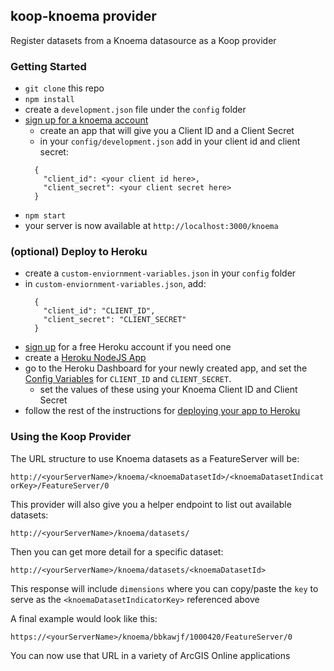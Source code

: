 ## koop-knoema provider
Register datasets from a Knoema datasource as a Koop provider

### Getting Started
- `git clone` this repo
- `npm install`
- create a `development.json` file under the `config` folder
- [sign up for a knoema account](https://knoema.com/sys/login/signup)
  - create an app that will give you a Client ID and a Client Secret
  - in your `config/development.json` add in your client id and client secret:
  ```
    { 
      "client_id": <your client id here>,
      "client_secret": <your client secret here>
    }
  ```
- `npm start`
- your server is now available at `http://localhost:3000/knoema`

### (optional) Deploy to Heroku
- create a `custom-enviornment-variables.json` in your `config` folder
- in `custom-enviornment-variables.json`, add:
  ```
    {
      "client_id": "CLIENT_ID",
      "client_secret": "CLIENT_SECRET"
    }
  ```
- [sign up](https://signup.heroku.com/) for a free Heroku account if you need one
- create a [Heroku NodeJS App](https://devcenter.heroku.com/articles/getting-started-with-nodejs#introduction)
- go to the Heroku Dashboard for your newly created app, and set the [Config Variables](https://devcenter.heroku.com/articles/config-vars#using-the-heroku-dashboard) for `CLIENT_ID` and `CLIENT_SECRET`. 
  - set the values of these using your Knoema Client ID and Client Secret
- follow the rest of the instructions for [deploying your app to Heroku](https://devcenter.heroku.com/articles/getting-started-with-nodejs#push-local-changes)


### Using the Koop Provider
The URL structure to use Knoema datasets as a FeatureServer will be:

`http://<yourServerName>/knoema/<knoemaDatasetId>/<knoemaDatasetIndicatorKey>/FeatureServer/0`

This provider will also give you a helper endpoint to list out available datasets:

`http://<yourServerName>/knoema/datasets/`

Then you can get more detail for a specific dataset:

`http://<yourServerName>/knoema/datasets/<knoemaDatasetId>`

This response will include `dimensions` where you can copy/paste the `key` to serve as the `<knoemaDatasetIndicatorKey>` referenced above

A final example would look like this:

`https://<yourServerName>/knoema/bbkawjf/1000420/FeatureServer/0`

You can now use that URL in a variety of ArcGIS Online applications